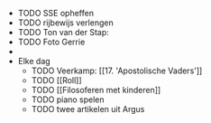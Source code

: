 - TODO SSE opheffen
- TODO rijbewijs verlengen
- TODO Ton van der Stap:
- TODO Foto Gerrie
-
- Elke dag
	- TODO Veerkamp: [[17. 'Apostolische Vaders']]
	- TODO [[Roll]]
	- TODO [[Filosoferen met kinderen]]
	- TODO piano spelen
	- TODO twee artikelen uit Argus